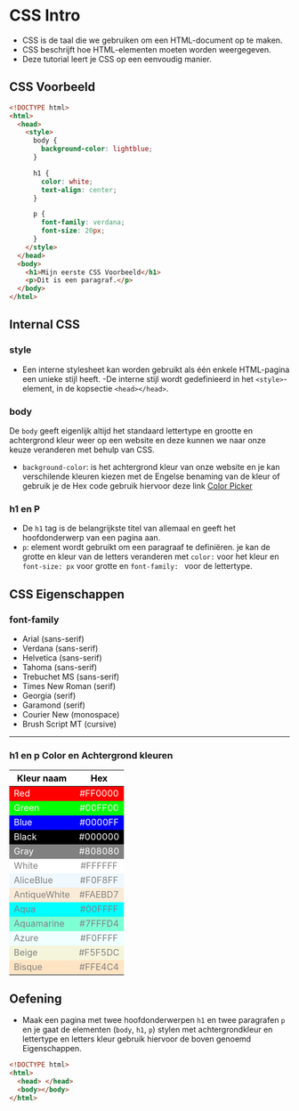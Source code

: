 # CSS Intro

- CSS is de taal die we gebruiken om een HTML-document op te maken.
- CSS beschrijft hoe HTML-elementen moeten worden weergegeven.
- Deze tutorial leert je CSS op een eenvoudig manier.

## CSS Voorbeeld

```html
<!DOCTYPE html>
<html>
  <head>
    <style>
      body {
        background-color: lightblue;
      }

      h1 {
        color: white;
        text-align: center;
      }

      p {
        font-family: verdana;
        font-size: 20px;
      }
    </style>
  </head>
  <body>
    <h1>Mijn eerste CSS Voorbeeld</h1>
    <p>Dit is een paragraf.</p>
  </body>
</html>
```

## Internal CSS

### style

- Een interne stylesheet kan worden gebruikt als één enkele HTML-pagina een unieke stijl heeft.
  -De interne stijl wordt gedefinieerd in het `<style>`-element, in de kopsectie `<head></head>`.

### body

De `body` geeft eigenlijk altijd het standaard lettertype en grootte en achtergrond kleur weer op een website en deze kunnen we naar onze keuze veranderen met behulp van CSS.

- `background-color`: is het achtergrond kleur van onze website en je kan verschilende kleuren kiezen met de Engelse benaming van de kleur of gebruik je de Hex code gebruik hiervoor deze link [Color Picker](https://htmlcolorcodes.com/color-picker/ "Color Picker")

### h1 en P

- De `h1` tag is de belangrijkste titel van allemaal en geeft het hoofdonderwerp van een pagina aan.
- `p`: element wordt gebruikt om een paragraaf te definiëren. je kan de grotte en kleur van de letters veranderen met `color:` voor het kleur en ` font-size: px` voor grotte en `font-family: ` voor de lettertype.

## CSS Eigenschappen

### font-family

- Arial (sans-serif)
- Verdana (sans-serif)
- Helvetica (sans-serif)
- Tahoma (sans-serif)
- Trebuchet MS (sans-serif)
- Times New Roman (serif)
- Georgia (serif)
- Garamond (serif)
- Courier New (monospace)
- Brush Script MT (cursive)

---

### h1 en p Color en Achtergrond kleuren

<style>
.heatMap {
    width: 70%;
    text-align: center;
}
.heatMap th {
background: white;
color:Black;
word-wrap: break-word;
text-align: center;
}
.heatMap tr:nth-child(1) { background-color:#FF0000; color:white; }
.heatMap tr:nth-child(2) {background-color:#00FF00; color:white; }
.heatMap tr:nth-child(3) { background-color:#0000FF
; color:white; }
.heatMap tr:nth-child(4) {background-color:#000000; color:white; }
.heatMap tr:nth-child(5) { background-color:#808080; color:white; }
.heatMap tr:nth-child(6) { background-color:#FFFFFF; color:Gray; }
.heatMap tr:nth-child(7) { background-color:#F0F8FF; color:Gray; }
.heatMap tr:nth-child(8) { background-color:#FAEBD7
; color:Gray; }
.heatMap tr:nth-child(9) { background-color:#00FFFF; color:Gray; }
.heatMap tr:nth-child(10) { background-color:#7FFFD4; color:Gray; }
.heatMap tr:nth-child(11) { background-color:#F0FFFF; color:Gray; }
.heatMap tr:nth-child(12) { background-color:#F5F5DC; color:Gray; }
.heatMap tr:nth-child(13) { background-color: #FFE4C4; color:Gray; }
.heatMap tr:nth-child(14) { background-color: red; color:Gray; }

</style>

<div class="heatMap">

| Kleur naam   |   Hex   |
| ------------ | :-----: |
| Red          | #FF0000 |
| Green        | #00FF00 |
| Blue         | #0000FF |
| Black        | #000000 |
| Gray         | #808080 |
| White        | #FFFFFF |
| AliceBlue    | #F0F8FF |
| AntiqueWhite | #FAEBD7 |
| Aqua         | #00FFFF |
| Aquamarine   | #7FFFD4 |
| Azure        | #F0FFFF |
| Beige        | #F5F5DC |
| Bisque       | #FFE4C4 |

</div>

## Oefening

- Maak een pagina met twee hoofdonderwerpen `h1` en twee paragrafen `p` en je gaat de elementen (`body`, `h1`, `p`) stylen met achtergrondkleur en lettertype en letters kleur gebruik hiervoor de boven genoemd Eigenschappen.

```html live
<!DOCTYPE html>
<html>
  <head> </head>
  <body></body>
</html>
```
